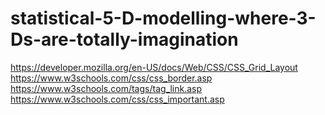 # statistical-5-D-modelling-where-3-Ds-are-totally-imagination

https://developer.mozilla.org/en-US/docs/Web/CSS/CSS_Grid_Layout
https://www.w3schools.com/css/css_border.asp
https://www.w3schools.com/tags/tag_link.asp
https://www.w3schools.com/css/css_important.asp
